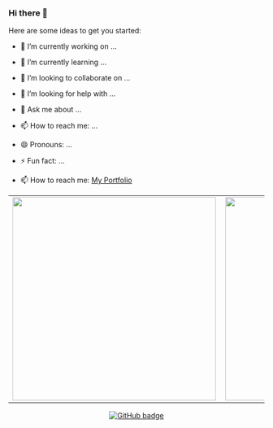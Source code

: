 ### Hi there 👋


Here are some ideas to get you started:

- 🔭 I’m currently working on ...
- 🌱 I’m currently learning ...
- 👯 I’m looking to collaborate on ...
- 🤔 I’m looking for help with ...
- 💬 Ask me about ...
- 📫 How to reach me: ...
- 😄 Pronouns: ...
- ⚡ Fun fact: ...


- 📫 How to reach me: [My Portfolio](https://martinmwangi.netlify.app/)

<center>
  <table>
  <tr>
      <td><img width="400px" align="left" src="https://github-readme-stats.vercel.app/api?username=EdwinMurimi&count_private=true&show_icons=true&theme=dark&layout=compact" /></td>
      <td><img width="400px" src="https://github-readme-streak-stats.herokuapp.com/?user=EdwinMurimi&theme=dark" /></td>      
  </tr>   
  </table>
</center>
   

<p align="center">
  <a href="https://github.com/EdwinMurimi?tab=followers">
    <img src="https://img.shields.io/github/followers/EdwinMurimi?label=Followers&logo=GitHub&style=for-the-badge" alt="GitHub badge" />
  </a>
</p>
